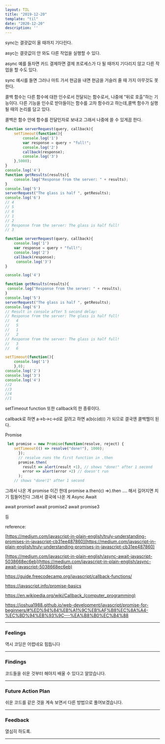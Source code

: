 ```yaml
---
layout: TIL
title: "2019-12-20"
template: "til"
date: "2020-12-20"
description: ''
---
```



sync는 결괏값이 올 때까지 기다린다.

asyc는 결괏값이 안 와도 다른 작업을 실행할 수 있다.

async 예를 들자면 카드 결제하면 결제 프로세스가 다 될 때까지 기다리지 않고 다른 작업을 할 수도 있다.

sync 예시를 들면 그러나 마트 가서 현금을 내면 현금을 거슬러 줄 때 가지 아무것도 못한다.

콜백 함수는 다른 함수에 대한 인수로서 전달되는 함수로서, 나중에 "뒤로 호출"하는 기능이다. 다른 기능을 인수로 받아들이는 함수를 고차 함수라고 하는데,콜백 함수가 실행될 때의 논리를 담고 있다.  

콜백은 함수 안에 함수를 전달인자로 보내고 그래서 나중에 쓸 수 있게끔 한다.

``` javascript
function serverRequest(query, callback){
    setTimeout(function(){
        console.log('1')
        var response = query + "full!";
        console.log('2')
        callback(response);
        console.log('3')
    },5000);
}
console.log('4')
function getResults(results){
    console.log("Response from the server: " + results);
}
console.log('5')
serverRequest("The glass is half ", getResults);
console.log('6')
// 4
// 5
// 6
// 1
// 2
// Response from the server: The glass is half full!
// 3

function serverRequest(query, callback){
    console.log('1')
    var response = query + "full!";
    console.log('2')
    callback(response);
     console.log('3')
}

console.log('4')

function getResults(results){
 console.log("Response from the server: " + results);
}
console.log('5')
serverRequest("The glass is half ", getResults);
console.log('6')
// Result in console after 5 second delay:
// Response from the server: The glass is half full!
//   4
//   5
//   1
//   2
// Response from the server: The glass is half full!
//   3
//   6

setTimeout(function(){
    console.log('1')
    },0);
console.log('2')
console.log('3')
console.log('4')
//2
//3
//4
//1
```

setTimeout function 또한 callback의 한 종류이다.

callback로 하면 a->b->c->d로 갈려고 하면
a(b(c(d))) 가 되므로 결국엔 콜백헬이 된다.

Promise
``` javascript
 let promise = new Promise(function(resolve, reject) {
    setTimeout(() => resolve("done!"), 1000);
      });
      // resolve runs the first function in .then
      promise.then(
        result => alert(result +1), // shows "done!" after 1 second
        error => alert(error +2) // doesn't run
      );
    // shows "done!1" after 1 second
```

그래서 나온 게 promise 이긴 한데 
promise a.then(c) =>).then .... 해서 길어지면 치기 힘들어진다 그래서 결국에 나온 게 Async Await

await promise1
await promise2
await promise3

등

reference:

[https://medium.com/javascript-in-plain-english/truly-understanding-promises-in-javascript-cb31ee487860](https://medium.com/javascript-in-plain-english/truly-understanding-promises-in-javascript-cb31ee487860)

[https://medium.com/javascript-in-plain-english/async-await-javascript-5038668ec6eb](https://medium.com/javascript-in-plain-english/async-await-javascript-5038668ec6eb)

<https://guide.freecodecamp.org/javascript/callback-functions/>

<https://javascript.info/promise-basics>

<https://en.wikipedia.org/wiki/Callback_(computer_programming)>

<https://joshua1988.github.io/web-development/javascript/promise-for-beginners/#%ED%94%84%EB%A1%9C%EB%AF%B8%EC%8A%A4-%EC%BD%94%EB%93%9C---%EA%B8%B0%EC%B4%88>

---

### Feelings

역시 코딩은 어렵네요 힘듭니다

---

### Findings

코드들을 쉬운 것부터 해야지 배울 수 있다고 알았습니다.

---

### Future Action Plan

쉬운 코드를 같은 것을 계속 보면서 다른 방법으로 풀어보겠습니다.

---

### Feedback

열심히 하도록.

---
